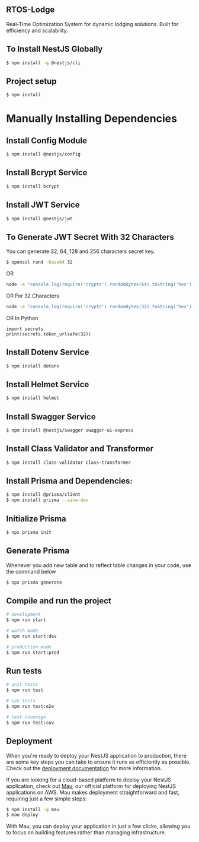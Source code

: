 ## RTOS-Lodge 

Real-Time Optimization System for dynamic lodging solutions. Built for efficiency and scalability.

## To Install NestJS Globally

```bash
$ npm install -g @nestjs/cli
```

## Project setup

```bash
$ npm install
```

# Manually Installing Dependencies

## Install Config Module

```bash
$ npm install @nestjs/config
```

## Install Bcrypt Service

```bash
$ npm install bcrypt
```

## Install JWT Service

```bash
$ npm install @nestjs/jwt
```

## To Generate JWT Secret With 32 Characters
You can generate 32, 64, 128 and 256 characters secret key.

```bash
$ openssl rand -base64 32
```
OR 
```bash
node -e "console.log(require('crypto').randomBytes(64).toString('hex'))"
```
OR For 32 Characters
```bash
node -e "console.log(require('crypto').randomBytes(32).toString('hex'))"
```
OR In Python
```
import secrets
print(secrets.token_urlsafe(32))
```

## Install Dotenv Service

```bash
$ npm install dotenv
```

## Install Helmet Service

```bash
$ npm install helmet
```

## Install Swagger Service

```bash
$ npm install @nestjs/swagger swagger-ui-express
```

## Install Class Validator and Transformer

```bash
$ npm install class-validator class-transformer
```

## Install Prisma and Dependencies:

```bash
$ npm install @prisma/client
$ npm install prisma --save-dev
```

## Initialize Prisma

```bash
$ npx prisma init
```

## Generate Prisma

Whenever you add new table and to reflect table changes in your code, use the command below

```bash
$ npx prisma generate
```

## Compile and run the project

```bash
# development
$ npm run start

# watch mode
$ npm run start:dev

# production mode
$ npm run start:prod
```

## Run tests

```bash
# unit tests
$ npm run test

# e2e tests
$ npm run test:e2e

# test coverage
$ npm run test:cov
```

## Deployment

When you're ready to deploy your NestJS application to production, there are some key steps you can take to ensure it runs as efficiently as possible. Check out the [deployment documentation](https://docs.nestjs.com/deployment) for more information.

If you are looking for a cloud-based platform to deploy your NestJS application, check out [Mau](https://mau.nestjs.com), our official platform for deploying NestJS applications on AWS. Mau makes deployment straightforward and fast, requiring just a few simple steps:

```bash
$ npm install -g mau
$ mau deploy
```

With Mau, you can deploy your application in just a few clicks, allowing you to focus on building features rather than managing infrastructure.
